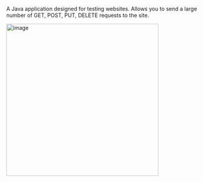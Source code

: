 A Java application designed for testing websites. Allows you to send a large number of GET, POST, PUT, DELETE requests to the site.


<img width="400" alt="image" src="https://github.com/user-attachments/assets/1765298a-c8d2-42ef-b910-162c9ec8d1c2" />
